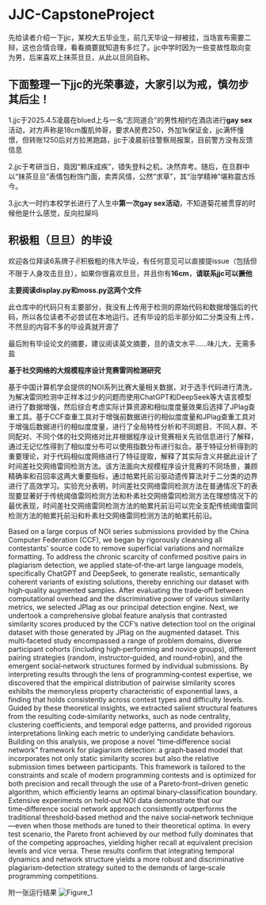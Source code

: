 # JJC-CapstoneProject
先给读者介绍一下jjc，某校大五毕业生，前几天毕设一辩被挂，当场宣布需要二辩，这也合情合理，看看摘要就知道有多烂了。jjc中学时因为一些变故性取向变为男，后来喜欢上抹茶旦旦，从此以旦同自称。

## 下面整理一下jjc的光荣事迹，大家引以为戒，慎勿步其后尘！

1.jjc于2025.4.5凌晨在blued上与一名“志同道合”的男性相约在酒店进行**gay sex**活动，对方声称是18cm腹肌帅哥，要求A房费250，外加1k保证金，jjc满怀憧憬，但转账1250后对方拉黑跑路，jjc于凌晨前往警察局报案，目前警方没有反馈信息

2.jjc于考研当日，竟因“赖床成疾”，错失登科之机，决然弃考。随后，在旦群中以“抹茶旦旦”表情包粉饰门面，卖弄风情，公然“求草”，其“治学精神”堪称震古烁今。

3.jjc大一时约本校学长进行了人生中**第一次gay sex活动**，不知道菊花被贯穿的时候他是什么感觉，反向拉屎吗

## 积极粗（旦旦）的毕设

欢迎各位拜读6系牌子✌️积极粗的伟大毕设，有任何意见可以直接提issue（包括但不限于人身攻击旦旦），如果你很喜欢旦旦，并且你有**16cm**，**请联系jjc可以撅他**

**主要阅读display.py和moss.py这两个文件**

此仓库中的代码只有主要部分，我没有上传用于检测的原始代码和数据增强后的代码，所以各位读者不必尝试在本地运行。还有毕设的后半部分如二分类没有上传，不然旦的内容不多的毕设真就开源了

最后附有毕设论文的摘要，建议阅读英文摘要，旦的语文水平......味儿大，无需多盐

**基于社交网络的大规模程序设计竞赛雷同检测研究**

基于中国计算机学会提供的NOI系列比赛大量相关数据，对于选手代码进行清洗，为解决雷同检测中正样本过少的问题而使用ChatGPT和DeepSeek等大语言模型进行了数据增强，然后综合考虑实际计算资源和相似度度量效果后选择了JPlag查重工具。基于CCF查重工具对于增强前数据进行的相似度度量和JPlag查重工具对于增强后数据进行的相似度度量，进行了全局特性分析和不同题目、不同人群、不同配对、不同个体的社交网络对比并根据程序设计竞赛相关先验信息进行了解释，通过无记忆性得到了相似度分布可以使用指数分布进行拟合。基于特征分析得到的重要理论，对于代码相似度网络进行了特征提取，解释了其实际含义并据此设计了时间差社交网络雷同检测方法。该方法面向大规模程序设计竞赛的不同场景，兼顾精确率和召回率这两大重要指标，通过帕累托前沿驱动遗传算法对于二分类的边界进行了高效学习。实验充分表明，时间差社交网络雷同检测方法在普通情况下的表现要显著好于传统阈值雷同检测方法和朴素社交网络雷同检测方法在理想情况下的最优表现，时间差社交网络雷同检测方法的帕累托前沿可以完全支配传统阈值雷同检测方法的帕累托前沿和朴素社交网络雷同检测方法的帕累托前沿。

Based on a large corpus of NOI series submissions provided by the China Computer Federation (CCF), we began by rigorously cleansing all contestants’ source code to remove superficial variations and normalize formatting. To address the chronic scarcity of confirmed positive pairs in plagiarism detection, we applied state‑of‑the‑art large language models, specifically ChatGPT and DeepSeek, to generate realistic, semantically coherent variants of existing solutions, thereby enriching our dataset with high‑quality augmented samples. After evaluating the trade‑off between computational overhead and the discriminative power of various similarity metrics, we selected JPlag as our principal detection engine.
Next, we undertook a comprehensive global feature analysis that contrasted similarity scores produced by the CCF’s native detection tool on the original dataset with those generated by JPlag on the augmented dataset. This multi‑faceted study encompassed a range of problem domains, diverse participant cohorts (including high‑performing and novice groups), different pairing strategies (random, instructor‑guided, and round‑robin), and the emergent social‑network structures formed by individual submissions. By interpreting results through the lens of programming‑contest expertise, we discovered that the empirical distribution of pairwise similarity scores exhibits the memoryless property characteristic of exponential laws, a finding that holds consistently across contest types and difficulty levels.
Guided by these theoretical insights, we extracted salient structural features from the resulting code‑similarity networks, such as node centrality, clustering coefficients, and temporal edge patterns, and provided rigorous interpretations linking each metric to underlying candidate behaviors. Building on this analysis, we propose a novel “time‑difference social network” framework for plagiarism detection: a graph‑based model that incorporates not only static similarity scores but also the relative submission times between participants. This framework is tailored to the constraints and scale of modern programming contests and is optimized for both precision and recall through the use of a Pareto‑front–driven genetic algorithm, which efficiently learns an optimal binary‑classification boundary.
Extensive experiments on held‑out NOI data demonstrate that our time‑difference social network approach consistently outperforms the traditional threshold‑based method and the naive social‑network technique—even when those methods are tuned to their theoretical optima. In every test scenario, the Pareto front achieved by our method fully dominates that of the competing approaches, yielding higher recall at equivalent precision levels and vice versa. These results confirm that integrating temporal dynamics and network structure yields a more robust and discriminative plagiarism‑detection strategy suited to the demands of large‑scale programming competitions.

附一张运行结果
![Figure_1](https://github.com/user-attachments/assets/aad1af47-5293-420e-992f-65b269376a22)
